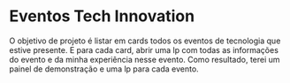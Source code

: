 # Eventos Tech Innovation

O objetivo de projeto é listar em cards todos os eventos de tecnologia que estive presente.
E para cada card, abrir uma lp com todas as informações do evento e da minha experiência nesse evento.
Como resultado, terei um painel de demonstração e uma lp para cada evento.